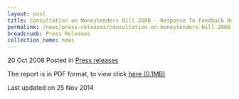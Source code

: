 ```yaml
---
layout: post
title: Consultation on Moneylenders Bill 2008 - Response To Feedback Received
permalink: /news/press-releases/consultation-on-moneylenders-bill-2008-response-to-feedback-received
breadcrumb: Press Releases
collection_name: news
---
```


20 Oct 2008 Posted in [Press releases](/news/press-releases)


The report is in PDF format, to view click [here (0.1MB)](/files/news/press-releases/2008/10/linkclick0025.pdf)

<p class="right-side-updated">Last updated on 25 Nov 2014</p>
